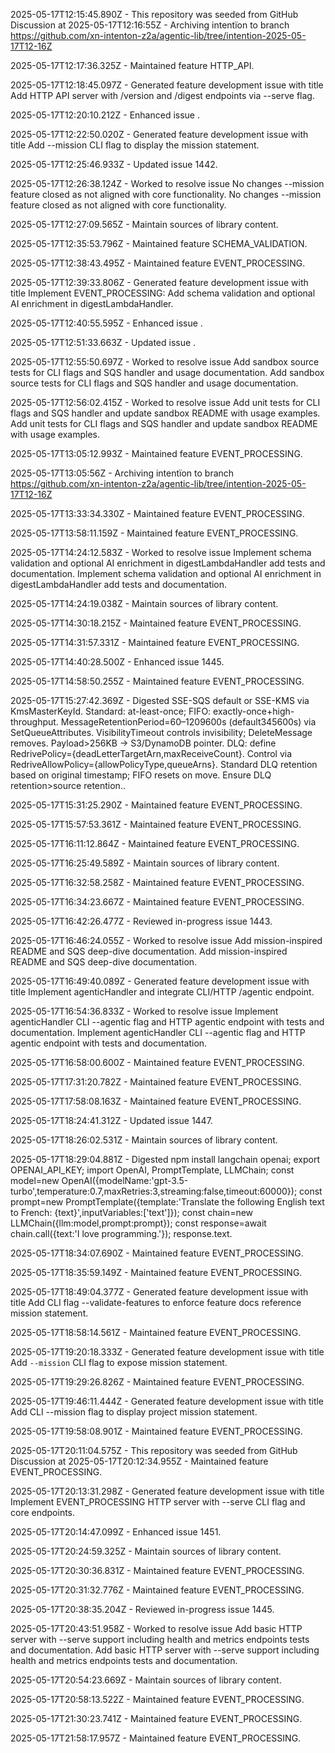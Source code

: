 2025-05-17T12:15:45.890Z - This repository was seeded from GitHub Discussion  at 
2025-05-17T12:16:55Z - Archiving intentïon to branch https://github.com/xn-intenton-z2a/agentic-lib/tree/intention-2025-05-17T12-16Z

2025-05-17T12:17:36.325Z - Maintained feature HTTP_API.

2025-05-17T12:18:45.097Z - Generated feature development issue with title Add HTTP API server with /version and /digest endpoints via --serve flag.

2025-05-17T12:20:10.212Z - Enhanced issue .

2025-05-17T12:22:50.020Z - Generated feature development issue with title Add --mission CLI flag to display the mission statement.

2025-05-17T12:25:46.933Z - Updated issue 1442.

2025-05-17T12:26:38.124Z - Worked to resolve issue No changes --mission feature closed as not aligned with core functionality. No changes --mission feature closed as not aligned with core functionality.

2025-05-17T12:27:09.565Z - Maintain sources of library content.

2025-05-17T12:35:53.796Z - Maintained feature SCHEMA_VALIDATION.

2025-05-17T12:38:43.495Z - Maintained feature EVENT_PROCESSING.

2025-05-17T12:39:33.806Z - Generated feature development issue with title Implement EVENT_PROCESSING: Add schema validation and optional AI enrichment in digestLambdaHandler.

2025-05-17T12:40:55.595Z - Enhanced issue .

2025-05-17T12:51:33.663Z - Updated issue .

2025-05-17T12:55:50.697Z - Worked to resolve issue Add sandbox source tests for CLI flags and SQS handler and usage documentation. Add sandbox source tests for CLI flags and SQS handler and usage documentation.

2025-05-17T12:56:02.415Z - Worked to resolve issue Add unit tests for CLI flags and SQS handler and update sandbox README with usage examples. Add unit tests for CLI flags and SQS handler and update sandbox README with usage examples.

2025-05-17T13:05:12.993Z - Maintained feature EVENT_PROCESSING.

2025-05-17T13:05:56Z - Archiving intentïon to branch https://github.com/xn-intenton-z2a/agentic-lib/tree/intention-2025-05-17T12-16Z

2025-05-17T13:33:34.330Z - Maintained feature EVENT_PROCESSING.

2025-05-17T13:58:11.159Z - Maintained feature EVENT_PROCESSING.

2025-05-17T14:24:12.583Z - Worked to resolve issue Implement schema validation and optional AI enrichment in digestLambdaHandler add tests and documentation. Implement schema validation and optional AI enrichment in digestLambdaHandler add tests and documentation.

2025-05-17T14:24:19.038Z - Maintain sources of library content.

2025-05-17T14:30:18.215Z - Maintained feature EVENT_PROCESSING.

2025-05-17T14:31:57.331Z - Maintained feature EVENT_PROCESSING.

2025-05-17T14:40:28.500Z - Enhanced issue 1445.

2025-05-17T14:58:50.255Z - Maintained feature EVENT_PROCESSING.

2025-05-17T15:27:42.369Z - Digested SSE-SQS default or SSE-KMS via KmsMasterKeyId. Standard: at-least-once; FIFO: exactly-once+high-throughput. MessageRetentionPeriod=60–1209600s (default345600s) via SetQueueAttributes. VisibilityTimeout controls invisibility; DeleteMessage removes. Payload>256KB → S3/DynamoDB pointer. DLQ: define RedrivePolicy={deadLetterTargetArn,maxReceiveCount}. Control via RedriveAllowPolicy={allowPolicyType,queueArns}. Standard DLQ retention based on original timestamp; FIFO resets on move. Ensure DLQ retention>source retention..

2025-05-17T15:31:25.290Z - Maintained feature EVENT_PROCESSING.

2025-05-17T15:57:53.361Z - Maintained feature EVENT_PROCESSING.

2025-05-17T16:11:12.864Z - Maintained feature EVENT_PROCESSING.

2025-05-17T16:25:49.589Z - Maintain sources of library content.

2025-05-17T16:32:58.258Z - Maintained feature EVENT_PROCESSING.

2025-05-17T16:34:23.667Z - Maintained feature EVENT_PROCESSING.

2025-05-17T16:42:26.477Z - Reviewed in-progress issue 1443.

2025-05-17T16:46:24.055Z - Worked to resolve issue Add mission-inspired README and SQS deep-dive documentation. Add mission-inspired README and SQS deep-dive documentation.

2025-05-17T16:49:40.089Z - Generated feature development issue with title Implement agenticHandler and integrate CLI/HTTP /agentic endpoint.

2025-05-17T16:54:36.833Z - Worked to resolve issue Implement agenticHandler CLI --agentic flag and HTTP agentic endpoint with tests and documentation. Implement agenticHandler CLI --agentic flag and HTTP agentic endpoint with tests and documentation.

2025-05-17T16:58:00.600Z - Maintained feature EVENT_PROCESSING.

2025-05-17T17:31:20.782Z - Maintained feature EVENT_PROCESSING.

2025-05-17T17:58:08.163Z - Maintained feature EVENT_PROCESSING.

2025-05-17T18:24:41.312Z - Updated issue 1447.

2025-05-17T18:26:02.531Z - Maintain sources of library content.

2025-05-17T18:29:04.881Z - Digested npm install langchain openai; export OPENAI_API_KEY; import OpenAI, PromptTemplate, LLMChain; const model=new OpenAI({modelName:'gpt-3.5-turbo',temperature:0.7,maxRetries:3,streaming:false,timeout:60000}); const prompt=new PromptTemplate({template:'Translate the following English text to French: {text}',inputVariables:['text']}); const chain=new LLMChain({llm:model,prompt:prompt}); const response=await chain.call({text:'I love programming.'}); response.text.

2025-05-17T18:34:07.690Z - Maintained feature EVENT_PROCESSING.

2025-05-17T18:35:59.149Z - Maintained feature EVENT_PROCESSING.

2025-05-17T18:49:04.377Z - Generated feature development issue with title Add CLI flag --validate-features to enforce feature docs reference mission statement.

2025-05-17T18:58:14.561Z - Maintained feature EVENT_PROCESSING.

2025-05-17T19:20:18.333Z - Generated feature development issue with title Add `--mission` CLI flag to expose mission statement.

2025-05-17T19:29:26.826Z - Maintained feature EVENT_PROCESSING.

2025-05-17T19:46:11.444Z - Generated feature development issue with title Add CLI --mission flag to display project mission statement.

2025-05-17T19:58:08.901Z - Maintained feature EVENT_PROCESSING.

2025-05-17T20:11:04.575Z - This repository was seeded from GitHub Discussion  at 
2025-05-17T20:12:34.955Z - Maintained feature EVENT_PROCESSING.

2025-05-17T20:13:31.298Z - Generated feature development issue with title Implement EVENT_PROCESSING HTTP server with --serve CLI flag and core endpoints.

2025-05-17T20:14:47.099Z - Enhanced issue 1451.

2025-05-17T20:24:59.325Z - Maintain sources of library content.

2025-05-17T20:30:36.831Z - Maintained feature EVENT_PROCESSING.

2025-05-17T20:31:32.776Z - Maintained feature EVENT_PROCESSING.

2025-05-17T20:38:35.204Z - Reviewed in-progress issue 1445.

2025-05-17T20:43:51.958Z - Worked to resolve issue Add basic HTTP server with --serve support including health and metrics endpoints tests and documentation. Add basic HTTP server with --serve support including health and metrics endpoints tests and documentation.

2025-05-17T20:54:23.669Z - Maintain sources of library content.

2025-05-17T20:58:13.522Z - Maintained feature EVENT_PROCESSING.

2025-05-17T21:30:23.741Z - Maintained feature EVENT_PROCESSING.

2025-05-17T21:58:17.957Z - Maintained feature EVENT_PROCESSING.

